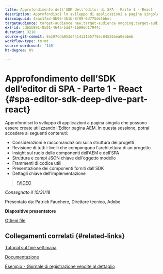 ```yaml
---
title: Approfondimento dell’SDK dell’editor di SPA - Parte 1 - React
description: Approfondisci lo sviluppo di applicazioni a pagina singola che possono essere create utilizzando l’Editor pagina AEM.
discoiquuid: 4aac1fad-0b99-461b-8f09-6d775de5bbec
targetaudience: target-audience new;target-audience ongoing;target-audience upgrader
exl-id: cdb5b891-8501-464a-bdd7-1b89dd17944c
duration: 3218
source-git-commit: 9a297cda953d4414131657f9ac84580aea0eabeb
workflow-type: tm+mt
source-wordcount: '140'
ht-degree: 0%

---
```


# Approfondimento dell’SDK dell’editor di SPA - Parte 1 - React {#spa-editor-sdk-deep-dive-part-react}

Approfondisci lo sviluppo di applicazioni a pagina singola che possono essere create utilizzando l’Editor pagina AEM. In questa sessione, potrai accedere ai seguenti contenuti:

* Considerazioni e raccomandazioni sulla struttura dei progetti
* Revisione di tutti i livelli che compongono l&#39;architettura di un progetto
* Insight sul ruolo delle componenti dell’AEM e dell’SPA
* Struttura e campi JSON chiave dell’oggetto modello
* Frammenti di codice utili
* Presentazione dei componenti forniti dall’SDK
* Dettagli chiave dell’implementazione

>[!VIDEO](https://video.tv.adobe.com/v/25194/?quality=9)

*Consegnato il 10/31/18*

Presentato da: Patrick Fauchere, Direttore tecnico, Adobe

**Diapositive presentatore**

[Ottieni file](assets/aem-gems-spa-editordeepdive-react-10312018.pdf)

## Collegamenti correlati {#related-links}

[Tutorial sul fine settimana](https://experienceleague.adobe.com/docs/experience-manager-learn/getting-started-wknd-tutorial-develop/overview.html?lang=it)

[Documentazione](https://helpx.adobe.com/it/experience-manager/6-4/sites/developing/using/spa-overview.html)

[Esempio - Giornale di registrazione vendite al dettaglio](https://github.com/adobe/aem-sample-we-retail-journal)

<!--
[Get back to the Overview](https://helpx.adobe.com/it/experience-manager/kt/eseminars/gems/aem-index.html)
-->
